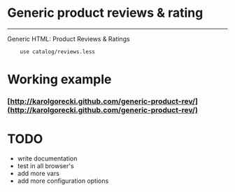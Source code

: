 # Generic product reviews & rating
- - -

Generic HTML: Product Reviews &amp; Ratings

		use catalog/reviews.less

# Working example
### [http://karolgorecki.github.com/generic-product-rev/](http://karolgorecki.github.com/generic-product-rev/)

# TODO
* write documentation
* test in all browser's
* add more vars
* add more configuration options